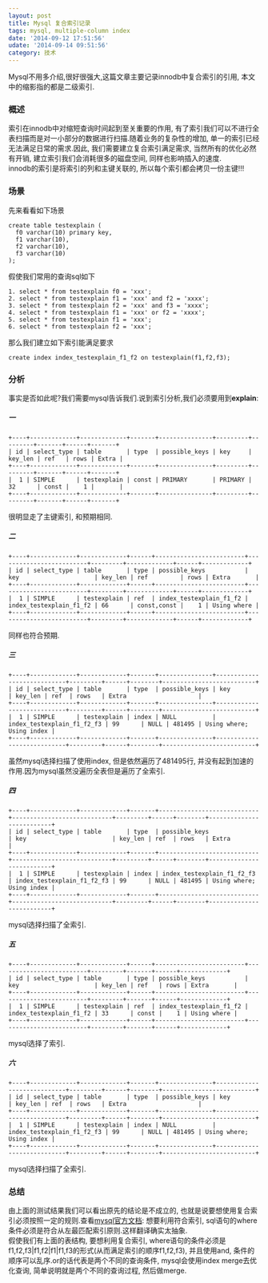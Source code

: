 ```yaml
---
layout: post
title: Mysql 复合索引记录
tags: mysql, multiple-column index
date: '2014-09-12 17:51:56'
udate: '2014-09-14 09:51:56'
category: 技术
---
```

  
[mysqlmultiplecolumn]:http://dev.mysql.com/doc/refman/5.0/en/multiple-column-indexes.html "Multiple-Column index"  
  
Mysql不用多介绍,很好很强大,这篇文章主要记录innodb中复合索引的引用, 本文中的缩影指的都是二级索引.  
  
### 概述  
索引在innodb中对缩短查询时间起到至关重要的作用, 有了索引我们可以不进行全表扫描而是对一小部分的数据进行扫描.随着业务的复杂性的增加, 单一的索引已经无法满足日常的需求.因此, 我们需要建立复合索引满足需求, 当然所有的优化必然有开销, 建立索引我们会消耗很多的磁盘空间, 同样也影响插入的速度.  
innodb的索引是将索引的列和主键关联的, 所以每个索引都会拷贝一份主键!!!
  
### 场景  
先来看看如下场景  
      
    create table testexplain (
      f0 varchar(10) primary key,
      f1 varchar(10),
      f2 varchar(10),
      f3 varchar(10) 
    );
      
假使我们常用的查询sql如下  
  
    1. select * from testexplain f0 = 'xxx';  
    2. select * from testexplain f1 = 'xxx' and f2 = 'xxxx';  
    3. select * from testexplain f2 = 'xxx' and f3 = 'xxxx';  
    4. select * from testexplain f1 = 'xxx' or f2 = 'xxxx';  
    5. select * from testexplain f1 = 'xxx';  
    6. select * from testexplain f2 = 'xxx';  
      
那么我们建立如下索引能满足要求

    create index index_testexplain_f1_f2 on testexplain(f1,f2,f3);
      
### 分析  
事实是否如此呢?我们需要mysql告诉我们.说到索引分析,我们必须要用到**explain**:  
##### 一  

    +----+-------------+-------------+-------+---------------+---------+---------+-------+------+-------+  
    | id | select_type | table       | type  | possible_keys | key     | key_len | ref   | rows | Extra |  
    +----+-------------+-------------+-------+---------------+---------+---------+-------+------+-------+  
    |  1 | SIMPLE      | testexplain | const | PRIMARY       | PRIMARY | 32      | const |    1 |       |  
    +----+-------------+-------------+-------+---------------+---------+---------+-------+------+-------+

很明显走了主键索引, 和预期相同.  
##### 二  
    +----+-------------+-------------+------+-------------------------+-------------------------+---------+-------------+------+-------------+  
    | id | select_type | table       | type | possible_keys           | key                     | key_len | ref         | rows | Extra       |  
    +----+-------------+-------------+------+-------------------------+-------------------------+---------+-------------+------+-------------+  
    |  1 | SIMPLE      | testexplain | ref  | index_testexplain_f1_f2 | index_testexplain_f1_f2 | 66      | const,const |    1 | Using where |  
    +----+-------------+-------------+------+-------------------------+-------------------------+---------+-------------+------+-------------+
同样也符合预期.  
##### 三  
    +----+-------------+-------------+-------+---------------+----------------------------+---------+------+--------+--------------------------+  
    | id | select_type | table       | type  | possible_keys | key                        | key_len | ref  | rows   | Extra                    |  
    +----+-------------+-------------+-------+---------------+----------------------------+---------+------+--------+--------------------------+  
    |  1 | SIMPLE      | testexplain | index | NULL          | index_testexplain_f1_f2_f3 | 99      | NULL | 481495 | Using where; Using index |  
    +----+-------------+-------------+-------+---------------+----------------------------+---------+------+--------+--------------------------+
虽然mysql选择扫描了使用index, 但是依然遍历了481495行, 并没有起到加速的作用.因为mysql虽然没遍历全表但是遍历了全索引.
##### 四
    +----+-------------+-------------+-------+----------------------------+----------------------------+---------+------+--------+--------------------------+  
    | id | select_type | table       | type  | possible_keys              | key                        | key_len | ref  | rows   | Extra                    |  
    +----+-------------+-------------+-------+----------------------------+----------------------------+---------+------+--------+--------------------------+  
    |  1 | SIMPLE      | testexplain | index | index_testexplain_f1_f2_f3 | index_testexplain_f1_f2_f3 | 99      | NULL | 481495 | Using where; Using index |  
    +----+-------------+-------------+-------+----------------------------+----------------------------+---------+------+--------+--------------------------+
mysql选择扫描了全索引.
##### 五  
    +----+-------------+-------------+------+-------------------------+-------------------------+---------+-------+------+-------------+  
    | id | select_type | table       | type | possible_keys           | key                     | key_len | ref   | rows | Extra       |  
    +----+-------------+-------------+------+-------------------------+-------------------------+---------+-------+------+-------------+  
    |  1 | SIMPLE      | testexplain | ref  | index_testexplain_f1_f2 | index_testexplain_f1_f2 | 33      | const |    1 | Using where |  
    +----+-------------+-------------+------+-------------------------+-------------------------+---------+-------+------+-------------+
mysql选择了索引.
##### 六  
    +----+-------------+-------------+-------+---------------+----------------------------+---------+------+--------+--------------------------+  
    | id | select_type | table       | type  | possible_keys | key                        | key_len | ref  | rows   | Extra                    |  
    +----+-------------+-------------+-------+---------------+----------------------------+---------+------+--------+--------------------------+  
    |  1 | SIMPLE      | testexplain | index | NULL          | index_testexplain_f1_f2_f3 | 99      | NULL | 481495 | Using where; Using index |  
    +----+-------------+-------------+-------+---------------+----------------------------+---------+------+--------+--------------------------+
mysql选择扫描了全索引.
  
### 总结  
由上面的测试结果我们可以看出原先的结论是不成立的, 也就是说要想使用复合索引必须按照一定的规则.查看[mysql官方文档][mysqlmultiplecolumn]: 想要利用符合索引, sql语句的where条件必须是符合从左最匹配索引原则.这样翻译确实太抽象.  
假使我们有上面的表结构, 要想利用复合索引, where语句的条件必须是f1,f2,f3|f1,f2|f1|f1,f3的形式(从而满足索引的顺序f1,f2,f3), 并且使用and, 条件的顺序可以乱序.or的话代表是两个不同的查询条件, mysql会使用index merge去优化查询, 简单说明就是两个不同的查询过程, 然后做merge.
